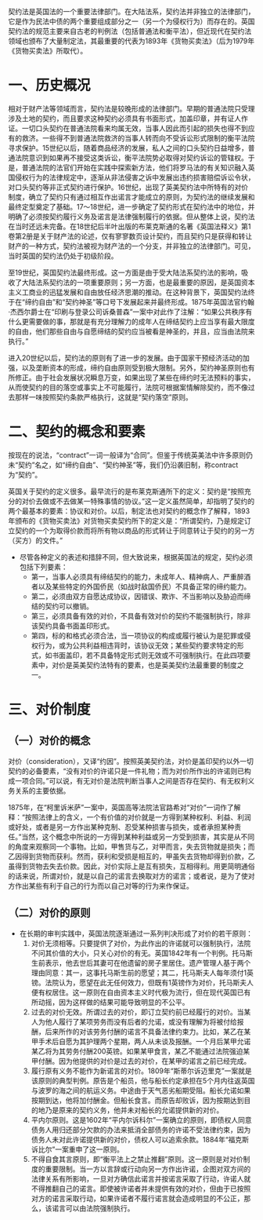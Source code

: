 契约法是英国法的一个重要法律部门。在大陆法系，契约法并非独立的法律部门，它是作为民法中债的两个重要组成部分之一（另一个为侵权行为）而存在的。英国契约法的规范主要来自古老的判例法（包括普通法和衡平法），但近现代在契约法领域也颁布了大量制定法，其最重要的代表为1893年《货物买卖法》（后为1979年《货物买卖法》所取代）。
# 一、历史概况
相对于财产法等领域而言，契约法是较晚形成的法律部门。早期的普通法院只受理涉及土地的契约，而且要求这种契约必须具有书面形式，加盖印章，并有证人作证。一切口头契约在普通法院看来均属无效，当事人因此而引起的损失也得不到应有的救济。一些得不到普通法院救济的当事人转而向不受诉讼形式限制的衡平法院寻求保护。15世纪以后，随着商品经济的发展，私人之间的口头契约日益增多，普通法院意识到如果再不接受这类诉讼，衡平法院势必取得对契约诉讼的管辖权。于是，普通法院的法官们开始在实践中探索新方法，他们将罗马法的有关知识融入英国侵权行为的法律规定中，逐渐从非法侵害之诉中发展出违约损害赔偿诉讼令状，对口头契约等非正式契约进行保护。16世纪，出现了英美契约法中所特有的对价制度，确立了契约只有通过相互作出诺言才能成立的原则，为契约法的继续发展和最终定型奠定了基础。17～18世纪，进一步确定了契约形式在契约法中的地位，并明确了必须按契约履行义务及诺言是法律强制履行的依据。但从整体上说，契约法在当时还远未完备。在18世纪后半叶出版的布莱克斯通的名著《英国法释义》第1卷第2册是关于财产法的论述，仅有寥寥数页设计契约，而且契约只是获得和转让财产的一种方式，契约法被视为财产法的一个分支，并非独立的法律部门。可见，当时英国的契约法仍处于初级阶段。

至19世纪，英国契约法最终形成。这一方面是由于受大陆法系契约法的影响，吸收了大陆法系契约法的一项重要原则；另一方面，也是最重要的原因，是英国资本主义工商业的迅猛发展和自由放任经济思潮的推动。在这种背景下，英国契约法终于在“缔约自由”和“契约神圣”等口号下发展起来并最终形成。1875年英国法官约翰·杰西尔爵士在“印刷与登录公司诉桑普森”一案中对此作了注解：“如果公共秩序有什么更需要做的事，那就是有充分理解力的成年人在缔结契约上应当享有最大限度的自由，他们那些自由与自愿缔结的契约应当被看是神圣的，并且，应当由法院来执行。”

进入20世纪以后，契约法的原则有了进一步的发展。由于国家干预经济活动的加强，以及垄断资本的形成，缔约自由原则受到极大限制。另外，契约神圣原则也有所修正。由于社会发展状况瞬息万变，如果出现了某些在缔约时无法预料的事实，从而使契约的目的落空或事实上不可能履行，法院可根据案情解除契约，而不像过去那样一味按照契约条款严格执行，这就是“契约落空”原则。
# 二、契约的概念和要素
按现在的说法，“contract”一词一般译为“合同”。但鉴于传统英美法中许多原则仍未“契约”名之，如“缔约自由”、“契约神圣”等，我们仍沿袭旧制，称contract为“契约”。

英国关于契约的定义很多。最早流行的是布莱克斯通所下的定义：契约是“按照充分的对价去做或不去做某一特殊事情的协议。”这一定义虽然简单，却指明了契约的两个最基本的要素：协议和对价。以后，制定法也对契约的概念作了解释，1893年颁布的《货物买卖法》对货物买卖契约所下的定义是：“所谓契约，乃是规定订立契约的一个为取得价款而将所有物以商品的形式转让于同意转让于契约的另一方（买方）的文件。”

- 尽管各种定义的表述和措辞不同，但大致说来，根据英国法的规定，契约必须包括下列要素：
	- 第一，当事人必须具有缔结契约的能力，未成年人、精神病人、严重醉酒者以及某些特定的外国侨民（如战时敌国侨民）不具备正常的缔约能力。
	- 第二，必须由双方自愿达成协议，因错误、欺诈、不当影响以及胁迫而缔结的契约可以撤销。
	- 第三，必须具备有效的对价，不具备有效对价的契约不能强制执行，除非该契约具备书面盖印形式。
	- 第四，标的和格式必须合法，当一项协议的构成或履行被认为是犯罪或侵权行为，或为公共利益相违背时，该协议无效；某些契约要求特定的形式，如书面盖印，若不具备特定形式则无效或不可强制执行。在此四项要素中，对价是英美契约法特有的要素，也是英美契约法最重要的制度之一。
# 三、对价制度
## （一）对价的概念
对价（consideration），又译“约因”。按照英美契约法，对价是盖印契约以外一切契约的必备要素，“没有对价的许诺只是一件礼物；而为对价所作出的许诺则已构成一项合同。”可以说，有无对价是法院判断当事人之间是否存在契约、有无权利义务关系的主要依据。

1875年，在“柯里诉米萨”一案中，英国高等法院法官路希对“对价”一词作了解释：“按照法律上的含义，一个有价值的对价就是一方得到某种权利、利益、利润或好处，或者是另一方作出某种克制、忍受某种损害与损失，或者承担某种责任。”当然，这个概念中所说的一方得到某种利益或另一方受到损害，其实是从不同的角度来观察同一个事物。比如，甲售货与乙，对甲而言，失去货物就是损失；而乙因得到货物而获利。然而，获利和受损是相互的，甲虽失去货物却得到价款，乙虽得到货物去失去价款。因此，对价实际上是互有损失，互相得利。用更简明通俗的话来说，所谓对价，就是以自己的诺言去换取对方的诺言；或者说，是为了使对方作出某些有利于自己的行为而以自己对等的行为来作保证。
## （二）对价的原则
- 在长期的审判实践中，英国法院逐渐通过一系列判决形成了对价的若干原则：
	1. 对价无须相等。只要提供了对价，为此作出的许诺就可以强制执行，法院不问其价值的大小，只关心对价的有无。英国1842年有一个判例。托马斯生前表示，他去世后其妻可在他遗留的房子里居住。遗产管理人基于两个理由同意：其一，这事托马斯生前的愿望；其二，托马斯夫人每年须付1英镑。法院认为，愿望在此无任何效力，但既有1英镑作为对价，托马斯夫人便有权居住。这一原则在自由资本主义时代极为流行，但在现代英国已有所动摇，因为这样做的结果可能导致明显的不公平。
	2. 过去的对价无效。所谓过去的对价，即订立契约前已经履行的对价。当某人为他人履行了某项劳务而没有后者的允诺，或没有理解为将被付给报酬，后来所作的对该劳务付酬的诺言不具备法律约束力。比如，某乙在某甲手术后自愿为其护理两个星期，两人从未谈及报酬。一个月后某甲允诺某乙将为其劳务付酬200英镑。如果某甲食言，某乙不能通过法院强迫某甲付酬。因为他提供的对价是过去的对价，在某甲的诺言之前已经完成。
	3. 履行原有义务不能作为新诺言的对价。1809年“斯蒂尔诉迈里克”一案就是该原则的典型判例。原告是个船员，他与船长约定承担在5个月内往返英国与波罗的海之间的航运义务。中途由于天气恶劣船期受阻。船长允诺如果按期到达，他将加付酬金。但船长食言。而原告却败诉，因为按期达到目的地乃是原来的契约义务，他并未对船长的允诺提供新的对价。
	4. 平内尔原则。这是1602年“平内尔诉科尔”一案确立的原则，即债权人同意债务人用归还部分欠款的办法来抵消全部债务的许诺不受法律约束，因为债务人未对此许诺提供新的对价，债权人可以追索余款。1884年“福克斯诉比尔”一案重申了这一原则。
	5. 不得自食其言原则，即“衡平法上之禁止推翻”原则。这一原则是对对价制度的重要限制。当一方以言辞或行动向另一方作出许诺，企图对双方间的法律关系有所影响，一旦对方确信此诺言并按诺言采取了行动，许诺人就不得推翻自己的诺言。即使被许诺者并未提供有效的对价，但由于已按照对方的诺言采取行动，如果许诺者不履行诺言就会造成明显的不公正，那么，该诺言可以由法院强制执行。